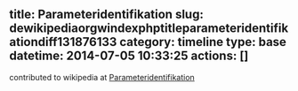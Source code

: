 title: Parameteridentifikation
slug: dewikipediaorgwindexphptitleparameteridentifikationdiff131876133
category: timeline
type: base
datetime: 2014-07-05 10:33:25
actions: []
---
contributed to wikipedia at [Parameteridentifikation](https://de.wikipedia.org/w/index.php?title=Parameteridentifikation&diff=131876133)
